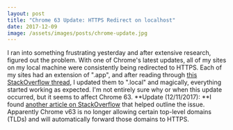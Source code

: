 ```yaml
---
layout: post
title: "Chrome 63 Update: HTTPS Redirect on localhost"
date: 2017-12-09
image: /assets/images/posts/chrome-update.jpg
---
```

I ran into something frustrating yesterday and after extensive research, figured out the problem. With one of Chrome's latest updates, all of my sites on my local machine were consistently being redirected to HTTPS. Each of my sites had an extension of ".app", and after reading through [this StackOverflow thread](https://stackoverflow.com/questions/25277457/google-chrome-redirecting-localhost-to-https/47714902#47714902), I updated them to ".local" and magically, everything started working as expected. I'm not entirely sure why or when this update occurred, but it seems to affect Chrome 63. **Update (12/11/2017): **I found [another article on StackOverflow](https://stackoverflow.com/questions/47735877/how-to-stop-chrome-from-redirecting-to-https) that helped outline the issue. Apparently Chrome v63 is no longer allowing certain top-level domains (TLDs) and will automatically forward those domains to HTTPS.
